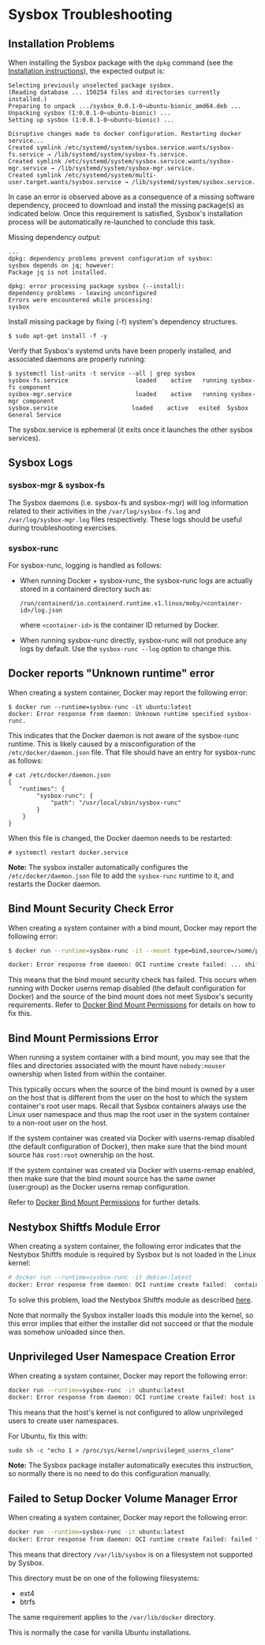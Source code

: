 Sysbox Troubleshooting
========================

## Installation Problems

When installing the Sysbox package with the `dpkg` command
(see the [Installation instructions](../README.md#installation)), the expected output is:

```
Selecting previously unselected package sysbox.
(Reading database ... 150254 files and directories currently installed.)
Preparing to unpack .../sysbox_0.0.1-0~ubuntu-bionic_amd64.deb ...
Unpacking sysbox (1:0.0.1-0~ubuntu-bionic) ...
Setting up sysbox (1:0.0.1-0~ubuntu-bionic) ...

Disruptive changes made to docker configuration. Restarting docker service...
Created symlink /etc/systemd/system/sysbox.service.wants/sysbox-fs.service → /lib/systemd/system/sysbox-fs.service.
Created symlink /etc/systemd/system/sysbox.service.wants/sysbox-mgr.service → /lib/systemd/system/sysbox-mgr.service.
Created symlink /etc/systemd/system/multi-user.target.wants/sysbox.service → /lib/systemd/system/sysbox.service.
```

In case an error is observed above as a consequence of a missing
software dependency, proceed to download and install the missing
package(s) as indicated below. Once this requirement is satisfied,
Sysbox's installation process will be automatically re-launched to
conclude this task.

Missing dependency output:

```
...
dpkg: dependency problems prevent configuration of sysbox:
sysbox depends on jq; however:
Package jq is not installed.

dpkg: error processing package sysbox (--install):
dependency problems - leaving unconfigured
Errors were encountered while processing:
sysbox
```

Install missing package by fixing (-f) system's dependency structures.

```
$ sudo apt-get install -f -y
```

Verify that Sysbox's systemd units have been properly installed, and
associated daemons are properly running:

```
$ systemctl list-units -t service --all | grep sysbox
sysbox-fs.service                   loaded    active   running sysbox-fs component
sysbox-mgr.service                  loaded    active   running sysbox-mgr component
sysbox.service                     loaded    active   exited  Sysbox General Service
```

The sysbox.service is ephemeral (it exits once it launches the other sysbox services).

## Sysbox Logs

### sysbox-mgr & sysbox-fs

The Sysbox daemons (i.e. sysbox-fs and sysbox-mgr) will log
information related to their activities in the
`/var/log/sysbox-fs.log` and `/var/log/sysbox-mgr.log` files
respectively. These logs should be useful during troubleshooting
exercises.

### sysbox-runc

For sysbox-runc, logging is handled as follows:

* When running Docker + sysbox-runc, the sysbox-runc logs are actually stored in
  a containerd directory such as:

  `/run/containerd/io.containerd.runtime.v1.linux/moby/<container-id>/log.json`

  where `<container-id>` is the container ID returned by Docker.

* When running sysbox-runc directly, sysbox-runc will not produce any logs by default.
  Use the `sysbox-runc --log` option to change this.

## Docker reports "Unknown runtime" error

When creating a system container, Docker may report the following error:

```
$ docker run --runtime=sysbox-runc -it ubuntu:latest
docker: Error response from daemon: Unknown runtime specified sysbox-runc.
```

This indicates that the Docker daemon is not aware of the sysbox-runc
runtime. This is likely caused by a misconfiguration of the
`/etc/docker/daemon.json` file. That file should have an entry for
sysbox-runc as follows:

```
# cat /etc/docker/daemon.json
{
   "runtimes": {
        "sysbox-runc": {
            "path": "/usr/local/sbin/sysbox-runc"
        }
    }
}
```

When this file is changed, the Docker daemon needs to be restarted:

```
# systemctl restart docker.service
```

**Note:** The sysbox installer automatically configures the `/etc/docker/daemon.json`
file to add the `sysbox-runc` runtime to it, and restarts the Docker daemon.

## Bind Mount Security Check Error

When creating a system container with a bind mount, Docker may report the following error:

```bash
$ docker run --runtime=sysbox-runc -it --mount type=bind,source=/some/path,target=/mnt/path debian:latest

docker: Error response from daemon: OCI runtime create failed: ... shiftfs mountpoint security check failed: path /some/path is not exclusively accessible to the root user or group ...
```

This means that the bind mount security check has failed. This occurs when running with Docker
userns remap disabled (the default configuration for Docker) and the source of the bind
mount does not meet Sysbox's security requirements. Refer to [Docker Bind Mount Permissions](usage.md#docker-bind-mount-permissions)
for details on how to fix this.

## Bind Mount Permissions Error

When running a system container with a bind mount, you may see that
the files and directories associated with the mount have
`nobody:nouser` ownership when listed from within the container.

This typically occurs when the source of the bind mount is owned by a
user on the host that is different from the user on the host to which
the system container's root user maps. Recall that Sysbox containers
always use the Linux user namespace and thus map the root user in the
system container to a non-root user on the host.

If the system container was created via Docker with userns-remap
disabled (the default configuration of Docker), then make sure that
the bind mount source has `root:root` ownership on the host.

If the system container was created via Docker with userns-remap
enabled, then make sure that the bind mount source has the same owner
(user:group) as the Docker userns remap configuration.

Refer to [Docker Bind Mount Permissions](usage.md#docker-bind-mount-permissions) for further
details.

## Nestybox Shiftfs Module Error

When creating a system container, the following error indicates that
the Nestybox Shiftfs module is required by Sysbox but is not loaded
in the Linux kernel:

```bash
# docker run --runtime=sysbox-runc -it debian:latest
docker: Error response from daemon: OCI runtime create failed:  container requires uid shifting but error was found: nbox_shiftfs module is not loaded in the kernel
```

To solve this problem, load the Nestybox Shiftfs module as described [here](https://github.com/nestybox/nbox-shiftfs-external).

Note that normally the Sysbox installer loads this module into the
kernel, so this error implies that either the installer did not
succeed or that the module was somehow unloaded since then.

## Unprivileged User Namespace Creation Error

When creating a system container, Docker may report the following error:

```bash
docker run --runtime=sysbox-runc -it ubuntu:latest
docker: Error response from daemon: OCI runtime create failed: host is not configured properly: kernel is not configured to allow unprivileged users to create namespaces: /proc/sys/kernel/unprivileged_userns_clone: want 1, have 0: unknown.
```

This means that the host's kernel is not configured to allow unprivileged users
to create user namespaces.

For Ubuntu, fix this with:

```
sudo sh -c "echo 1 > /proc/sys/kernel/unprivileged_userns_clone"
```

**Note:** The Sysbox package installer automatically executes this
instruction, so normally there is no need to do this configuration
manually.

## Failed to Setup Docker Volume Manager Error

When creating a system container, Docker may report the following error:

```bash
docker run --runtime=sysbox-runc -it ubuntu:latest
docker: Error response from daemon: OCI runtime create failed: failed to setup docker volume manager: host dir for docker store /var/lib/sysbox/docker can't be on ..."
```

This means that directory `/var/lib/sysbox` is on a filesystem not supported by Sysbox.

This directory must be on one of the following filesystems:

   * ext4
   * btrfs

The same requirement applies to the `/var/lib/docker` directory.

This is normally the case for vanilla Ubuntu installations.
